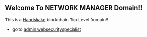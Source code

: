 ## Welcome To NETWORK MANAGER Domain!!

This is a [Handshake](https://handshake.org/) blockchain Top Level Domain!!

- go to [admin.websecurityspecialist](http://admin.websecurityspecialist/)
